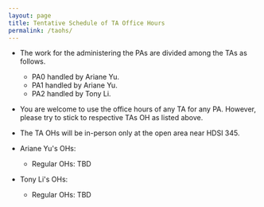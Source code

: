 ```yaml
---
layout: page
title: Tentative Schedule of TA Office Hours
permalink: /taohs/
---
```


- The work for the administering the PAs are divided among the TAs as follows.
    - PA0 handled by Ariane Yu.
    - PA1 handled by Ariane Yu.
    - PA2 handled by Tony Li.

- You are welcome to use the office hours of any TA for any PA. However, please try to stick to respective TAs OH as listed above.

- The TA OHs will be in-person only at the open area near HDSI 345.

- Ariane Yu's OHs:
    - Regular OHs: TBD

- Tony Li's OHs:
    - Regular OHs: TBD
